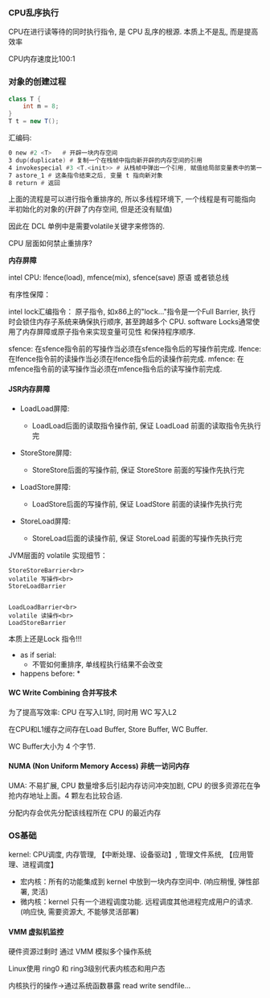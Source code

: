 ### CPU乱序执行

CPU在进行读等待的同时执行指令, 是 CPU 乱序的根源. 本质上不是乱, 而是提高效率

CPU内存速度比100:1

### 对象的创建过程

```java
class T {
    int m = 8;
}
T t = new T();
```

汇编码:
```asm
0 new #2 <T>   # 开辟一块内存空间
3 dup(duplicate) # 复制一个在栈帧中指向新开辟的内存空间的引用
4 invokespecial #3 <T.<init>> # 从栈帧中弹出一个引用, 赋值给局部变量表中的第一个位置， 第 0 个位置是 this
7 astore_1 # 这条指令结束之后, 变量 t 指向新对象
8 return # 返回
```

上面的流程是可以进行指令重排序的, 所以多线程环境下, 
一个线程是有可能指向半初始化的对象的(开辟了内存空间, 但是还没有赋值)

因此在 DCL 单例中是需要volatile关键字来修饰的.

CPU 层面如何禁止重排序?

**内存屏障**

intel CPU: lfence(load), mfence(mix), sfence(save) 原语 或者锁总线

有序性保障：

intel lock汇编指令：
    原子指令, 如x86上的"lock..."指令是一个Full Barrier, 
执行时会锁住内存子系统来确保执行顺序, 甚至跨越多个 CPU. 
software Locks通常使用了内存屏障或原子指令来实现变量可见性
和保持程序顺序.

sfence: 在sfence指令前的写操作当必须在sfence指令后的写操作前完成.
lfence: 在lfence指令前的读操作当必须在lfence指令后的读操作前完成.
mfence: 在mfence指令前的读写操作当必须在mfence指令后的读写操作前完成.

#### JSR内存屏障
* LoadLoad屏障:
  * LoadLoad后面的读取指令操作前, 保证 LoadLoad 前面的读取指令先执行完
* StoreStore屏障:
  * StoreStore后面的写操作前, 保证 StoreStore 前面的写操作先执行完

* LoadStore屏障:
  * LoadStore后面的写操作前, 保证 LoadStore 前面的读操作先执行完

* StoreLoad屏障:
  * StoreLoad后面的读操作前, 保证 StoreLoad 前面的写操作先执行完

JVM层面的 volatile 实现细节：
```
StoreStoreBarrier<br>
volatile 写操作<br>
StoreLoadBarrier


LoadLoadBarrier<br>
volatile 读操作<br>
LoadStoreBarrier
```

本质上还是Lock 指令!!!

* as if serial:
  * 不管如何重排序, 单线程执行结果不会改变
* happens before:
  * 

#### WC Write Combining 合并写技术

为了提高写效率: CPU 在写入L1时, 同时用 WC 写入L2

在CPU和L1缓存之间存在Load Buffer, Store Buffer, WC Buffer.

WC Buffer大小为 4 个字节.

#### NUMA (Non Uniform Memory Access) 非统一访问内存
UMA: 不易扩展, CPU 数量增多后引起内存访问冲突加剧, CPU 的很多资源花在争抢内存地址上面。4 颗左右比较合适.

分配内存会优先分配该线程所在 CPU 的最近内存

### OS基础

kernel: CPU调度, 内存管理, 【中断处理、设备驱动】, 管理文件系统, 【应用管理、进程调度】

* 宏内核：所有的功能集成到 kernel 中放到一块内存空间中. (响应稍慢, 弹性部署, 灵活)
* 微内核：kernel 只有一个进程调度功能. 远程调度其他进程完成用户的请求. (响应快, 需要资源大, 不能够灵活部署)

#### VMM 虚拟机监控
硬件资源过剩时 通过 VMM 模拟多个操作系统

Linux使用 ring0 和 ring3级别代表内核态和用户态

内核执行的操作->通过系统函数暴露 read write sendfile...


